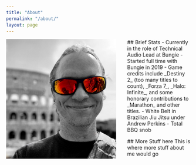 ```yaml
---
title: "About"
permalink: "/about/"
layout: page
---
```


<p>
<img src="https://raw.githubusercontent.com/adamtcroft/blog/refs/heads/master/assets/photos/me.jpeg" alt="A photo of me" width="300px" align="left" style="margin-right:30px"/>
## Brief Stats
- Currently in the role of Technical Audio Lead at Bungie
- Started full time with Bungie in 2019
- Game credits include _Destiny 2_ (too many titles to count), _Forza 7_, _Halo: Infinite_, and some honorary contributions to _Marathon_ and other titles.
- White Belt in Brazilian Jiu Jitsu under Andrew Perkins
- Total BBQ snob
</p>
## More Stuff here
This is where more stuff about me would go
